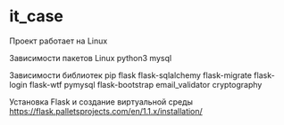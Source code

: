 # it_case

Проект работает на Linux

Зависимости пакетов Linux
  python3
  mysql

Зависимости библиотек pip
flask 
flask-sqlalchemy 
flask-migrate 
flask-login 
flask-wtf 
pymysql 
flask-bootstrap 
email_validator 
cryptography

 Установка Flask и создание виртуальной среды
https://flask.palletsprojects.com/en/1.1.x/installation/

